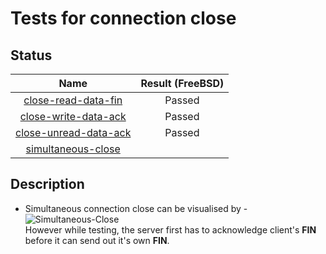 # Tests for connection close

## Status
|                      Name                        | Result (FreeBSD)|
|:------------------------------------------------:|:---------------:|
[close-read-data-fin](close-read-data-fin.pkt)     | Passed
[close-write-data-ack](close-write-data-ack.pkt)   | Passed
[close-unread-data-ack](close-unread-data-ack.pkt) | Passed
[simultaneous-close](simultaneous-close.pkt)       |

## Description

* Simultaneous connection close can be visualised by -
![Simultaneous-Close](http://www.tcpipguide.com/free/diagrams/tcpclosesimul.png)<br>
However while testing, the server first has to acknowledge client's **FIN** before it can send out it's own **FIN**.
